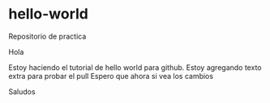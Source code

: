 # hello-world
Repositorio de practica

Hola

Estoy haciendo el tutorial de hello world para github.
Estoy agregando texto extra para probar el pull
Espero que ahora si vea los cambios

Saludos
